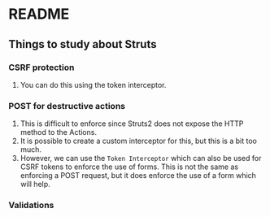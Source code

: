 # README

## Things to study about Struts

### CSRF protection

1. You can do this using the token interceptor.

### POST for destructive actions

1. This is difficult to enforce since Struts2 does not expose the HTTP method to the Actions.
2. It is possible to create a custom interceptor for this, but this is a bit too much.
3. However, we can use the `Token Interceptor` which can also be used for CSRF tokens to enforce the use of forms. 
   This is not the same as enforcing a POST request, but it does enforce the use of a form which will help.

### Validations

